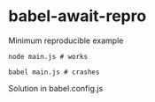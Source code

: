 # babel-await-repro
Minimum reproducible example

```
node main.js # works

babel main.js # crashes
```

Solution in babel.config.js
